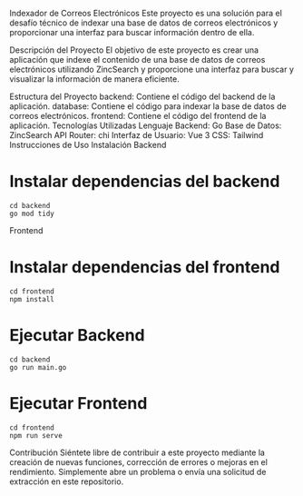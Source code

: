 Indexador de Correos Electrónicos
Este proyecto es una solución para el desafío técnico de indexar una base de datos de correos electrónicos y proporcionar una interfaz para buscar información dentro de ella.

Descripción del Proyecto
El objetivo de este proyecto es crear una aplicación que indexe el contenido de una base de datos de correos electrónicos utilizando ZincSearch y proporcione una interfaz para buscar y visualizar la información de manera eficiente.

Estructura del Proyecto
backend: Contiene el código del backend de la aplicación.
database: Contiene el código para indexar la base de datos de correos electrónicos.
frontend: Contiene el código del frontend de la aplicación.
Tecnologías Utilizadas
Lenguaje Backend: Go
Base de Datos: ZincSearch
API Router: chi
Interfaz de Usuario: Vue 3
CSS: Tailwind
Instrucciones de Uso
Instalación
Backend
# Instalar dependencias del backend
```
cd backend
go mod tidy

```
Frontend
# Instalar dependencias del frontend
```
cd frontend
npm install
```
# Ejecutar Backend
```
cd backend
go run main.go
```
# Ejecutar Frontend
```
cd frontend
npm run serve
```
Contribución
Siéntete libre de contribuir a este proyecto mediante la creación de nuevas funciones, corrección de errores o mejoras en el rendimiento. Simplemente abre un problema o envía una solicitud de extracción en este repositorio.